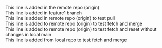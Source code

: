 This line is added in the remote repo (origin) <br />
This line is added in feature1 branch <br />
This line is added in remote repo (origin) to test pull <br />
This line is added to remote repo (origin) to test fetch and merge <br />
This line is added to remote repo (origin) to test fetch and reset without changes in local main<br />
This line is added from local repo to test fetch and merge <br />
